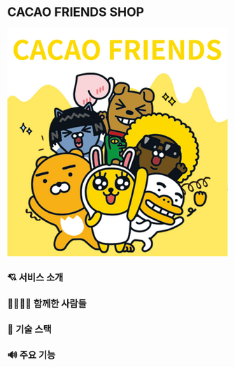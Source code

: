 # CACAO FRIENDS SHOP

![image](./src/assets/cacao_logo.png)

## 💘 서비스 소개

## 👨‍👨‍👧‍👦 함께한 사람들

## 🎈 기술 스택

## 🔊 주요 기능
